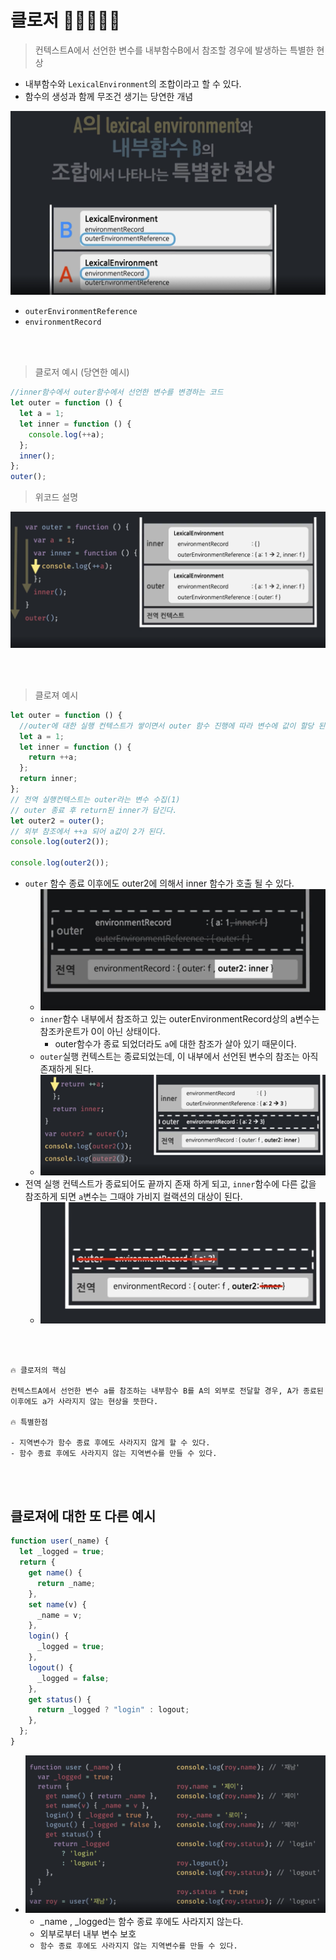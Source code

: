 # 클로저 🎯💡🔥📌✅

> 컨텍스트A에서 선언한 변수를 내부함수B에서 참조할 경우에 발생하는 특별한 현상

- 내부함수와 `LexicalEnvironment`의 조합이라고 할 수 있다.
- 함수의 생성과 함께 무조건 생기는 당연한 개념

![image](../image/c5.png)

- `outerEnvironmentReference`
- `environmentRecord`

<br />
<br />

> 클로저 예시 (당연한 예시)

```js
//inner함수에서 outer함수에서 선언한 변수를 변경하는 코드
let outer = function () {
  let a = 1;
  let inner = function () {
    console.log(++a);
  };
  inner();
};
outer();
```

> 위코드 설명

![image](../image/c6.png)

<br />
<br />

> 클로져 예시

```js
let outer = function () {
  //outer에 대한 실행 컨텍스트가 쌓이면서 outer 함수 진행에 따라 변수에 값이 할당 된다.
  let a = 1;
  let inner = function () {
    return ++a;
  };
  return inner;
};
// 전역 실행컨텍스트는 outer라는 변수 수집(1)
// outer 종료 후 return된 inner가 담긴다.
let outer2 = outer();
// 외부 참조에서 ++a 되어 a값이 2가 된다.
console.log(outer2());

console.log(outer2());
```

- `outer` 함수 종료 이후에도 outer2에 의해서 inner 함수가 호출 될 수 있다.
  - ![image](../image/c7.png)
  - `inner`함수 내부에서 참조하고 있는 outerEnvironmentRecord상의 a변수는 참조카운트가 0이 아닌 상태이다.
    - outer함수가 종료 되었더라도 `a`에 대한 참조가 살아 있기 때문이다.
  - `outer`실행 컨텍스트는 종료되었는데, 이 내부에서 선언된 변수의 참조는 아직 존재하게 된다.
  - ![image](../image/c8.png)
- 전역 실행 컨텍스트가 종료되어도 끝까지 존재 하게 되고, `inner`함수에 다른 값을 참조하게 되면 `a`변수는 그때야 가비지 컬랙션의 대상이 된다.
  - ![image](../image/c9.png)

<br />
<br />

```
🔥 클로저의 핵심

컨텍스트A에서 선언한 변수 a를 참조하는 내부함수 B를 A의 외부로 전달할 경우, A가 종료된 이후에도 a가 사라지지 않는 현상을 뜻한다.

🔥 특별한점

- 지역변수가 함수 종료 후에도 사라지지 않게 할 수 있다.
- 함수 종료 후에도 사라지지 않는 지역변수를 만들 수 있다.
```

<br />
<br />

## 클로져에 대한 또 다른 예시

```js
function user(_name) {
  let _logged = true;
  return {
    get name() {
      return _name;
    },
    set name(v) {
      _name = v;
    },
    login() {
      _logged = true;
    },
    logout() {
      _logged = false;
    },
    get status() {
      return _logged ? "login" : logout;
    },
  };
}
```

- ![image](../image/c10.png)
  - \_name , \_logged는 함수 종료 후에도 사라지지 않는다.
  - 외부로부터 내부 변수 보호
  - `함수 종료 후에도 사라지지 않는 지역변수를 만들 수 있다.`
